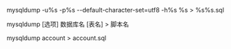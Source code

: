 mysqldump -u%s -p%s --default-character-set=utf8 -h%s  %s > %s%s.sql

mysqldump [选项] 数据库名 [表名] > 脚本名

mysqldump account > account.sql